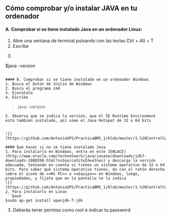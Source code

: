 ## Cómo comprobar y/o instalar JAVA en tu ordenador

#### A. Comprobar si se tiene instalado Java en un ordenador Linux:
1. Abre una ventana de terminal pulsando con las teclas Ctrl + Alt + T
2. Escribe 
3. ```bash
$java -version
```

#### B. Comprobar si se tiene instalado en un ordenador Windows
1. Busca el botón de Inicio de Windows
2. Busca el programa cmd
3. Ejecútalo
4. Escribe
```
>java -version
```
5. Observa que se indica la versión, que el SE Runtime Environment está también instalado, así como el Java Hotspot de 32 o 64 bits


![](https://github.com/AntonioGPS/PracticaBMS_1/blob/master/1.%20Control%20Calidad%20Secuenciaci%C3%B3n%20NGS/Imagenes/JAVA_window.png)

#### Qué hacer si no se tiene instalado Java
1. Para instalarlo en Windows, entra en este [ENLACE](http://www.oracle.com/technetwork/java/javase/downloads/jdk7-downloads-1880260.html?ssSourceSiteId=otnes) y descarga la versión adecuada, teniendo en cuenta si tienes un sistema operativo de 32 o 64 bits. Para saber qué sistema operativo tienes, da con el ratón derecho sobre el icono de ==Mi PC== o ==Equipo== en Windows, luego, propiedades, y fíjate que en la pantalla te lo indica
![](https://github.com/AntonioGPS/PracticaBMS_1/blob/master/1.%20Control%20Calidad%20Secuenciaci%C3%B3n%20NGS/Imagenes/Windows32_0_64bit.png)
2. Para instalarlo en Linux
```bash
$sudo ap-get install openjdk-7-jdk
```
3. Deberás tener permiso como root e indicar tu password
